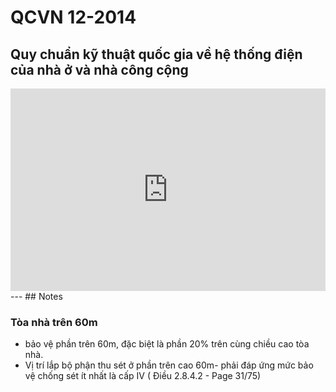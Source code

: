 # QCVN 12-2014
## Quy chuẩn kỹ thuật quốc gia về hệ thống điện của nhà ở và nhà công cộng

<div style="position:relative;padding-top:max(60%,324px);width:100%;height:0;"><iframe style="position:absolute;border:none;width:100%;height:100%;left:0;top:0;" src="https://online.fliphtml5.com/qzyvf/qkmh/"  seamless="seamless" scrolling="no" frameborder="0" allowtransparency="true" allowfullscreen="true" ></iframe></div>
---
## Notes

### Tòa nhà trên 60m

- bảo vệ phần trên 60m, đặc biệt là phần 20% trên cùng chiều cao tòa nhà.
- Vị trí lắp bộ phận thu sét ở phần trên cao 60m- phải đáp ứng mức bảo vệ chống sét ít nhất là cấp IV ( Điều 2.8.4.2 - Page 31/75)